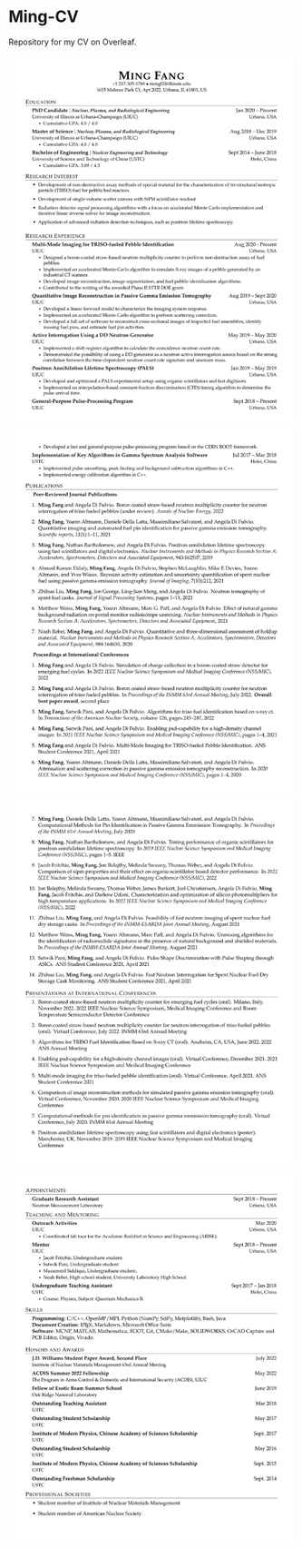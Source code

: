 <!--
 * @Description: 
 * @Author: Ming Fang
 * @Date: 2023-01-01 16:17:58
 * @LastEditors: Ming Fang
 * @LastEditTime: 2023-01-01 16:21:11
-->
# Ming-CV

Repository for my CV on Overleaf.

![](Ming_CV/Ming_CV-1.jpg)
![](Ming_CV/Ming_CV-2.jpg)
![](Ming_CV/Ming_CV-3.jpg)
![](Ming_CV/Ming_CV-4.jpg)